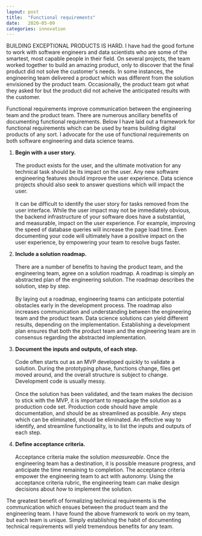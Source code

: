 ```yaml
---
layout: post
title:  "Functional requirements"
date:   2020-05-09
categories: innovation
---
```

BUILDING EXCEPTIONAL PRODUCTS IS HARD. I have had the good fortune to work with software engineers and data scientists who are some of the smartest, most capable people in their field. On several projects, the team worked together to build an amazing product, only to discover that the final product did not solve the customer's needs. In some instances, the engineering team delivered a product which was different from the solution envisioned by the product team. Occasionally, the product team got what they asked for but the product did not acheive the anticipated results with the customer.

Functional requirements improve communication between the engineering team and the product team. There are numerous ancillary benefits of documenting functional requirements. Below I have laid out a framework for functional requirements which can be used by teams building digital products of any sort. I advocate for the use of functional requirements on both software engineering and data science teams. 

1. **Begin with a user story.**
<br><br>The product exists for the user, and the ultimate motivation for any technical task should be its impact on the user. Any new software engineering features should improve the user experience. Data science projects should also seek to answer questions which will impact the user.
<br><br>It can be difficult to identify the user story for tasks removed from the user interface. While the user impact may not be immediately obvious, the backend infrastructure of your software does have a substantial, and measurable, impact on the user experience. For example, improving the speed of database queries will increase the page load time. Even documenting your code will ultimately have a positive impact on the user experience, by empowering your team to resolve bugs faster.

2. **Include a solution roadmap.**
<br><br>There are a number of benefits to having the product team, and the engineering team, agree on a solution roadmap. A roadmap is simply an abstracted plan of the engineering solution. The roadmap describes the solution, step by step.
<br><br>By laying out a roadmap, engineering teams can anticipate potential obstacles early in the development process. The roadmap also increases communication and understanding between the engineering team and the product team. Data science solutions can yield different results, depending on the implementation. Establishing a development plan ensures that both the product team and the engineering team are in consensus regarding the abstracted implementation.

3. **Document the inputs and outputs, of each step.**
<br><br>Code often starts out as an MVP developed quickly to validate a solution. During the prototyping phase, functions change, files get moved around, and the overall structure is subject to change. Development code is usually messy.
<br><br>Once the solution has been validated, and the team makes the decision to stick with the MVP, it is important to repackage the solution as a production code set. Production code should have ample documentation, and should be as streamlined as possible. Any steps which can be eliminated, should be eliminated. An effective way to identify, and streamline functionality, is to list the inputs and outputs of each step.

4. **Define acceptance criteria.**
<br><br>Acceptance criteria make the solution *measureable*. Once the engineering team has a destination, it is possible measure progress, and anticipate the time remaining to completion. The acceptance criteria empower the engineering team to act with autonomy. Using the acceptance criteria rubric, the engineering team can make design decisions about *how* to implement the solution.

The greatest benefit of formalizing technical requirements is the communication which ensues between the product team and the engineering team. I have found the above framework to work on my team, but each team is unique. Simply establishing the habit of documenting technical requirements will yield tremendous benefits for any team.